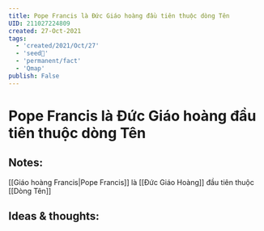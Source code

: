 ```yaml
---
title: Pope Francis là Đức Giáo hoàng đầu tiên thuộc dòng Tên
UID: 211027224809
created: 27-Oct-2021
tags:
  - 'created/2021/Oct/27'
  - 'seed🥜'
  - 'permanent/fact'
  - 'Qmap'
publish: False
---
```

# Pope Francis là Đức Giáo hoàng đầu tiên thuộc dòng Tên

## Notes:
[[Giáo hoàng Francis|Pope Francis]] là [[Đức Giáo Hoàng]] đầu tiên thuộc [[Dòng Tên]]

## Ideas & thoughts:


